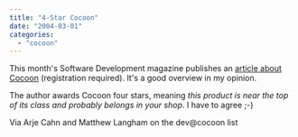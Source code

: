 ```yaml
---
title: "4-Star Cocoon"
date: "2004-03-01"
categories: 
  - "cocoon"
---
```


This month's Software Development magazine publishes an [article about Cocoon](http://www.sdmagazine.com/documents/s=9058/sdm0403f/sdm0403f.html) (registration required). It's a good overview in my opinion.

The author awards Cocoon four stars, meaning _this product is near the top of its class and probably belongs in your shop_. I have to agree ;-)

Via Arje Cahn and Matthew Langham on the dev@cocoon list
